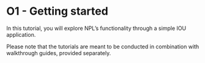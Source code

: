 # O1 - Getting started

In this tutorial, you will explore NPL’s functionality through a simple IOU application.

Please note that the tutorials are meant to be conducted in combination with walkthrough guides, provided separately.